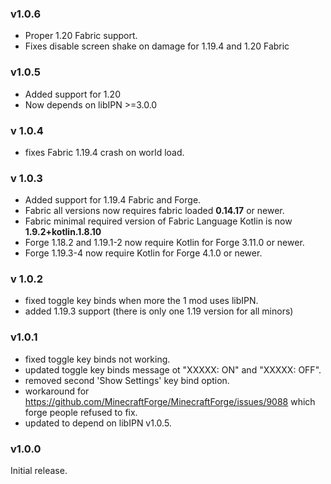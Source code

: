 <!-- latest begin -->

### v1.0.6

- Proper 1.20 Fabric support.
- Fixes disable screen shake on damage for 1.19.4 and 1.20 Fabric  

<!-- latest end -->
<!-- rest begin -->

### v1.0.5

- Added support for 1.20
- Now depends on libIPN >=3.0.0

### v 1.0.4

- fixes Fabric 1.19.4 crash on world load.

### v 1.0.3

- Added support for 1.19.4 Fabric and Forge.
- Fabric all versions now requires fabric loaded **0.14.17** or newer.
- Fabric minimal required version of Fabric Language Kotlin is now **1.9.2+kotlin.1.8.10**
- Forge 1.18.2 and 1.19.1-2 now require Kotlin for Forge 3.11.0 or newer.
- Forge 1.19.3-4 now require Kotlin for Forge 4.1.0 or newer.


### v 1.0.2

- fixed toggle key binds when more the 1 mod uses libIPN.
- added 1.19.3 support (there is only one 1.19 version for all minors)


### v1.0.1

- fixed toggle key binds not working.
- updated toggle key binds message ot "XXXXX: ON" and "XXXXX: OFF".
- removed second 'Show Settings' key bind option.
- workaround for https://github.com/MinecraftForge/MinecraftForge/issues/9088 which forge people refused to fix.
- updated to depend on libIPN v1.0.5.

### v1.0.0

Initial release.

